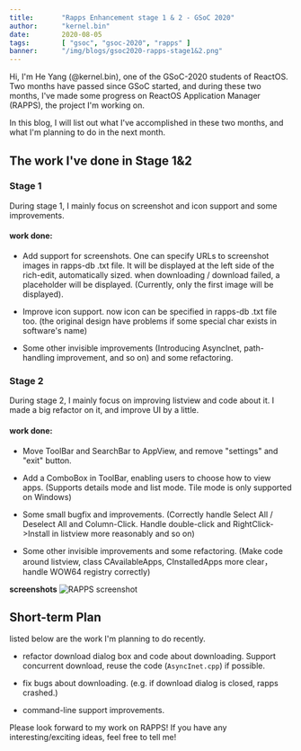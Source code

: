 ```yaml
---
title:       "Rapps Enhancement stage 1 & 2 - GSoC 2020"
author:      "kernel.bin"
date:        2020-08-05
tags:        [ "gsoc", "gsoc-2020", "rapps" ]
banner:      "/img/blogs/gsoc2020-rapps-stage1&2.png"
---
```


Hi, I'm He Yang (@kernel.bin), one of the GSoC-2020 students of ReactOS.
Two months have passed since GSoC started, and during these two months, I've made some progress on ReactOS Application Manager (RAPPS), the project I'm working on.

In this blog, I will list out what I've accomplished in these two months, and what I'm planning to do in the next month.

## The work I've done in Stage 1&2

### Stage 1

During stage 1, I mainly focus on screenshot and icon support and some improvements.

#### work done:
- Add support for screenshots. One can specify URLs to screenshot images in rapps-db .txt file. It will be displayed at the left side of the rich-edit, automatically sized. when downloading / download failed, a placeholder will be displayed. (Currently, only the first image will be displayed).

- Improve icon support. now icon can be specified in rapps-db .txt file too. (the original design have problems if some special char exists in software's name)

- Some other invisible improvements (Introducing AsyncInet, path-handling improvement, and so on) and some refactoring.

### Stage 2

During stage 2, I mainly focus on improving listview and code about it. I made a big refactor on it, and improve UI by a little.

#### work done:
- Move ToolBar and SearchBar to AppView, and remove "settings" and "exit" button.

- Add a ComboBox in ToolBar, enabling users to choose how to view apps. (Supports details mode and list mode. Tile mode is only supported on Windows)

- Some small bugfix and improvements. (Correctly handle Select All / Deselect All and Column-Click. Handle double-click and RightClick->Install in listview more reasonably and so on)

- Some other invisible improvements and some refactoring. (Make code around listview, class CAvailableApps, CInstalledApps more clear，handle WOW64 registry correctly)

**screenshots**
![RAPPS screenshot](/img/blogs/gsoc2020-rapps-stage1&2.png)

## Short-term Plan

listed below are the work I'm planning to do recently.

- refactor download dialog box and code about downloading. Support concurrent download, reuse the code (```AsyncInet.cpp```) if possible.

- fix bugs about downloading. (e.g. if download dialog is closed, rapps crashed.)

- command-line support improvements.


Please look forward to my work on RAPPS!
If you have any interesting/exciting ideas, feel free to tell me!
